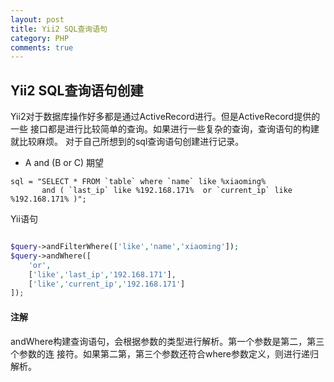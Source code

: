 ```yaml
---
layout: post
title: Yii2 SQL查询语句
category: PHP
comments: true
---
```



## Yii2 SQL查询语句创建
Yii2对于数据库操作好多都是通过ActiveRecord进行。但是ActiveRecord提供的一些
接口都是进行比较简单的查询。如果进行一些复杂的查询，查询语句的构建就比较麻烦。
对于自己所想到的sql查询语句创建进行记录。

*   A and (B or C)
期望

```
sql = "SELECT * FROM `table` where `name` like %xiaoming%
       and ( `last_ip` like %192.168.171%  or `current_ip` like %192.168.171% )";
```

Yii语句

```php

$query->andFilterWhere(['like','name','xiaoming']);
$query->andWhere([
    'or',
    ['like','last_ip','192.168.171'],
    ['like','current_ip','192.168.171']
]);

```
#### 注解
andWhere构建查询语句，会根据参数的类型进行解析。第一个参数是第二，第三个参数的连
接符。如果第二第，第三个参数还符合where参数定义，则进行递归解析。



